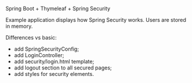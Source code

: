 Spring Boot + Thymeleaf + Spring Security

Example application displays how Spring Security works. Users are stored in memory.

Differences vs basic:
- add SpringSecurityConfig;
- add LoginController;
- add security/login.html template;
- add logout section to all secured pages;
- add styles for security elements.